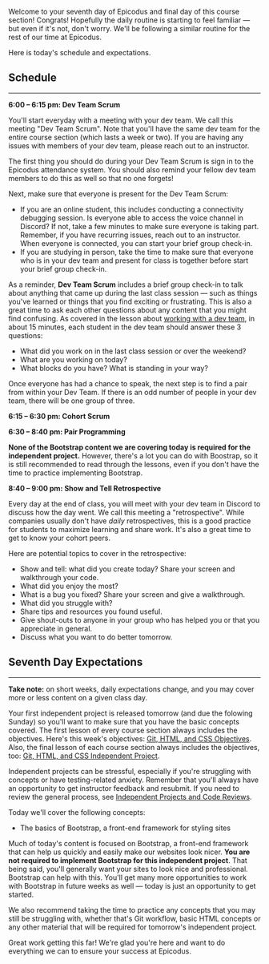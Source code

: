 Welcome to your seventh day of Epicodus and final day of this course section! Congrats! Hopefully the daily routine is starting to feel familiar — but even if it's not, don't worry. We'll be following a similar routine for the rest of our time at Epicodus.

Here is today's schedule and expectations.

## Schedule
---

**6:00 – 6:15 pm: Dev Team Scrum**

You'll start everyday with a meeting with your dev team. We call this meeting "Dev Team Scrum". Note that you'll have the same dev team for the entire course section (which lasts a week or two). If you are having any issues with members of your dev team, please reach out to an instructor.

The first thing you should do during your Dev Team Scrum is sign in to the Epicodus attendance system. You should also remind your fellow dev team members to do this as well so that no one forgets!

Next, make sure that everyone is present for the Dev Team Scrum: 

- If you are an online student, this includes conducting a connectivity debugging session. Is everyone able to access the voice channel in Discord? If not, take a few minutes to make sure everyone is taking part. Remember, if you have recurring issues, reach out to an instructor. When everyone is connected, you can start your brief group check-in.
- If you are studying in person, take the time to make sure that everyone who is in your dev team and present for class is together before start your brief group check-in.

As a reminder, **Dev Team Scrum** includes a brief group check-in to talk about anything that came up during the last class session — such as things you've learned or things that you find exciting or frustrating. This is also a great time to ask each other questions about any content that you might find confusing. As covered in the lesson about [working with a dev team](https://new.learnhowtoprogram.com/pre-work/getting-started-with-intro-to-programming/working-with-a-dev-team), in about 15 minutes, each student in the dev team should answer these 3 questions:

* What did you work on in the last class session or over the weekend?
* What are you working on today?
* What blocks do you have? What is standing in your way?

Once everyone has had a chance to speak, the next step is to find a pair from within your Dev Team. If there is an odd number of people in your dev team, there will be one group of three. 

**6:15 – 6:30 pm: Cohort Scrum**

**6:30 – 8:40 pm: Pair Programming** 

**None of the Bootstrap content we are covering today is required for the independent project.** However, there's a lot you can do with Boostrap, so it is still recommended to read through the lessons, even if you don't have the time to practice implementing Bootstrap. 

**8:40 – 9:00 pm: Show and Tell Retrospective**

Every day at the end of class, you will meet with your dev team in Discord to discuss how the day went. We call this meeting a "retrospective". While companies usually don't have _daily_ retrospectives, this is a good practice for students to maximize learning and share work. It's also a great time to get to know your cohort peers.

Here are potential topics to cover in the retrospective:

* Show and tell: what did you create today? Share your screen and walkthrough your code.
* What did you enjoy the most?
* What is a bug you fixed? Share your screen and give a walkthrough.
* What did you struggle with?
* Share tips and resources you found useful.
* Give shout-outs to anyone in your group who has helped you or that you appreciate in general.
* Discuss what you want to do better tomorrow.

## Seventh Day Expectations
---

**Take note:** on short weeks, daily expectations change, and you may cover more or less content on a given class day.

Your first independent project is released tomorrow (and due the folowing Sunday) so you'll want to make sure that you have the basic concepts covered. The first lesson of every course section always includes the objectives. Here's this week's objectives: [Git, HTML, and CSS Objectives](https://new.learnhowtoprogram.com/introduction-to-programming-part-time/git-html-and-css/git-html-&-css-objectives). Also, the final lesson of each course section always includes the objectives, too: [Git, HTML, and CSS Independent Project](https://new.learnhowtoprogram.com/introduction-to-programming-part-time/git-html-and-css-part-2/git-html-and-css-independent-project).

Independent projects can be stressful, especially if you're struggling with concepts or have testing-related anxiety. Remember that you'll always have an opportunity to get instructor feedback and resubmit. If you need to review the general process, see [Independent Projects and Code Reviews](https://new.learnhowtoprogram.com/pre-work/getting-started-at-epicodus/independent-projects-and-code-reviews).

Today we'll cover the following concepts:

* The basics of Bootstrap, a front-end framework for styling sites

Much of today's content is focused on Bootstrap, a front-end framework that can help us quickly and easily make our websites look nicer. **You are not required to implement Bootstrap for this independent project**. That being said, you'll generally want your sites to look nice and professional. Bootstrap can help with this. You'll get many more opportunities to work with Bootstrap in future weeks as well — today is just an opportunity to get started.

We also recommend taking the time to practice any concepts that you may still be struggling with, whether that's Git workflow, basic HTML concepts or any other material that will be required for tomorrow's independent project.

Great work getting this far! We're glad you're here and want to do everything we can to ensure your success at Epicodus.
